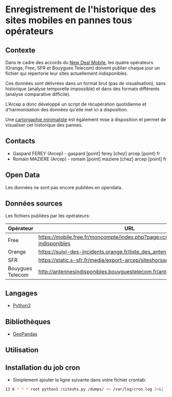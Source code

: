 # Enregistrement de l'historique des sites mobiles en pannes tous opérateurs

## Contexte

Dans le cadre des accords du [New Deal Mobile](https://arcep.fr/cartes-et-donnees/tableau-de-bord-du-new-deal-mobile.html#NetworkStatus), les quatre opérateurs (Orange, Free, SFR et Bouygues Telecom) doivent publier chaque jour un fichier qui répertorie leur sites actuellement indisponibles.


Ces données sont délivrées dans un format brut (pas de visualisation), sans historique (analyse temporelle impossible) et dans des formats différents (analyse comparative difficile).

L'Arcep a donc développé un script de récupération quotidienne et d'harmonisation des données qu'elle met ici à disposition.

Une [cartorgaphie minimaliste](https://ARCEP-dev.github.io/siteshs/index.html) est également mise à disposition et permet de visualiser cet historique des pannes.

## Contacts

- Gaspard FEREY (Arcep) - gaspard [point] ferey [chez] arcep [point] fr
- Romain MAZIERE (Arcep) - romain [point] maziere [chez] arcep [point] fr

## Open Data

Les données ne sont pas encore publiées en opendata.

## Données sources

Les fichiers publiées par les opérateurs:

| Opérateur        | URL |
|------------------|-----|
| Free             | https://mobile.free.fr/moncompte/index.php?page=csv-antennes-relais-indisponibles |
| Orange           | https://suivi-des-incidents.orange.fr/liste_des_antennes_en_panne.csv |
| SFR              | https://static.s-sfr.fr/media/export-arcep/siteshorsservices.csv |
| Bouygues Telecom | http://antennesindisponibles.bouyguestelecom.fr/antennesindisponibles.xls |

## Langages

- [Python3](https://www.python.org/)

## Bibliothèques

- [GeoPandas](https://geopandas.org)



## Utilisation


## Installation du job cron

- Simplement ajouter la ligne suivante dans votre fichier crontab:
```bash
13 6 * * * root python3 /siteshs.py /dumps/ >> /var/log/cron.log 2>&1
```
